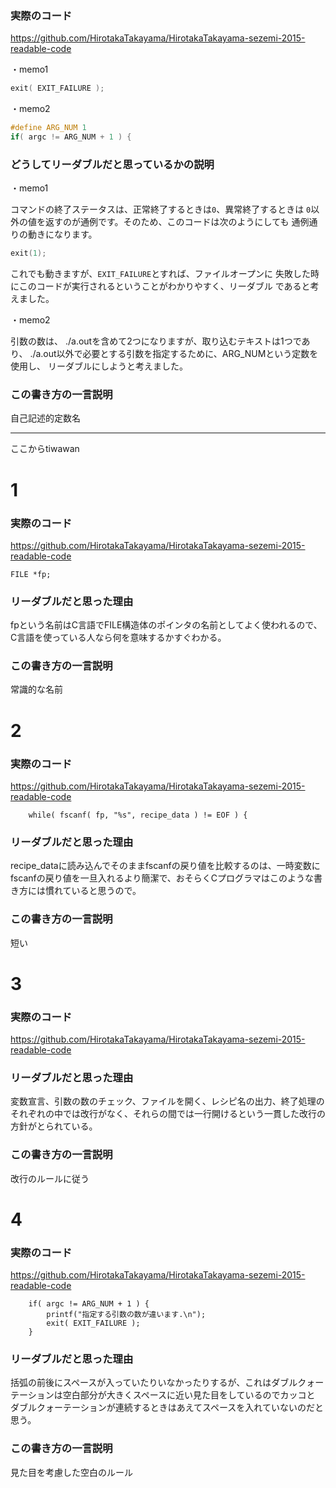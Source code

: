 ### 実際のコード
https://github.com/HirotakaTakayama/HirotakaTakayama-sezemi-2015-readable-code

・memo1

```c
exit( EXIT_FAILURE );
```

・memo2

```c
#define ARG_NUM 1
if( argc != ARG_NUM + 1 ) {
```


### どうしてリーダブルだと思っているかの説明

・memo1

コマンドの終了ステータスは、正常終了するときは`0`、異常終了するときは
`0`以外の値を返すのが通例です。そのため、このコードは次のようにしても
通例通りの動きになります。

```c
exit(1);
```
これでも動きますが、`EXIT_FAILURE`とすれば、ファイルオープンに
失敗した時にこのコードが実行されるということがわかりやすく、リーダブル
であると考えました。

・memo2

引数の数は、 ./a.outを含めて2つになりますが、取り込むテキストは1つであり、
./a.out以外で必要とする引数を指定するために、ARG_NUMという定数を使用し、
リーダブルにしようと考えました。


### この書き方の一言説明

自己記述的定数名


--------
ここからtiwawan

# 1

### 実際のコード
https://github.com/HirotakaTakayama/HirotakaTakayama-sezemi-2015-readable-code
```
FILE *fp;
```

### リーダブルだと思った理由
fpという名前はC言語でFILE構造体のポインタの名前としてよく使われるので、C言語を使っている人なら何を意味するかすぐわかる。

### この書き方の一言説明
常識的な名前

 
# 2

### 実際のコード
https://github.com/HirotakaTakayama/HirotakaTakayama-sezemi-2015-readable-code
```
	while( fscanf( fp, "%s", recipe_data ) != EOF ) {
```

### リーダブルだと思った理由
recipe_dataに読み込んでそのままfscanfの戻り値を比較するのは、一時変数にfscanfの戻り値を一旦入れるより簡潔で、おそらくCプログラマはこのような書き方には慣れていると思うので。

### この書き方の一言説明
短い

# 3

### 実際のコード
https://github.com/HirotakaTakayama/HirotakaTakayama-sezemi-2015-readable-code

### リーダブルだと思った理由
変数宣言、引数の数のチェック、ファイルを開く、レシピ名の出力、終了処理のそれぞれの中では改行がなく、それらの間では一行開けるという一貫した改行の方針がとられている。

### この書き方の一言説明
改行のルールに従う


# 4

### 実際のコード
https://github.com/HirotakaTakayama/HirotakaTakayama-sezemi-2015-readable-code
```
	if( argc != ARG_NUM + 1 ) {
		printf("指定する引数の数が違います.\n");
		exit( EXIT_FAILURE );
	}
```

### リーダブルだと思った理由
括弧の前後にスペースが入っていたりいなかったりするが、これはダブルクォーテーションは空白部分が大きくスペースに近い見た目をしているのでカッコと ダブルクォーテーションが連続するときはあえてスペースを入れていないのだと思う。

### この書き方の一言説明
見た目を考慮した空白のルール










